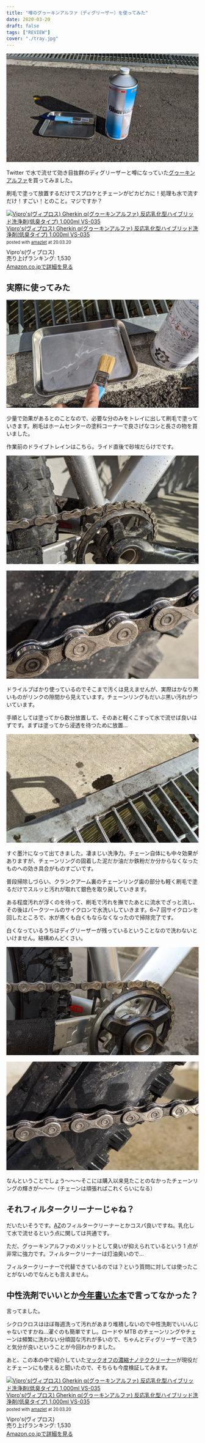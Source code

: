 ```yaml
---
title: "噂のグゥーキンアルファ（ディグリーザー）を使ってみた"
date: 2020-03-20
draft: false
tags: ["REVIEW"]
cover: "./tray.jpg"
---
```


![cover](./tray.jpg)

Twitter で水で流せて効き目抜群のディグリーザーと噂になっていた[グゥーキンアルファ](https://amzn.to/33vW7ZY)を買ってみました。

刷毛で塗って放置するだけでスプロケとチェーンがピカピカに！処理も水で流すだけ！すごい！とのこと。マジですか？

<div class="amazlet-box" style="margin-bottom:0px;"><div class="amazlet-image" style="float:left;margin:0px 12px 1px 0px;"><a href="http://www.amazon.co.jp/exec/obidos/ASIN/B01LN1TYKQ/gensobunya-22/ref=nosim/" name="amazletlink" target="_blank"><img src="https://images-fe.ssl-images-amazon.com/images/I/41Th9kToV6L._SL160_.jpg" alt="Vipro's(ヴィプロス) Gherkin α(グゥーキンアルファ) 反応乳化型ハイブリッド洗浄剤(低臭タイプ) 1,000ml VS-035" style="border: none;" /></a></div><div class="amazlet-info" style="line-height:120%; margin-bottom: 10px"><div class="amazlet-name" style="margin-bottom:10px;line-height:120%"><a href="http://www.amazon.co.jp/exec/obidos/ASIN/B01LN1TYKQ/gensobunya-22/ref=nosim/" name="amazletlink" target="_blank">Vipro's(ヴィプロス) Gherkin α(グゥーキンアルファ) 反応乳化型ハイブリッド洗浄剤(低臭タイプ) 1,000ml VS-035</a><div class="amazlet-powered-date" style="font-size:80%;margin-top:5px;line-height:120%">posted with <a href="http://www.amazlet.com/" title="amazlet" target="_blank">amazlet</a> at 20.03.20</div></div><div class="amazlet-detail">Vipro's(ヴィプロス) <br />売り上げランキング: 1,530<br /></div><div class="amazlet-sub-info" style="float: left;"><div class="amazlet-link" style="margin-top: 5px"><a href="http://www.amazon.co.jp/exec/obidos/ASIN/B01LN1TYKQ/gensobunya-22/ref=nosim/" name="amazletlink" target="_blank">Amazon.co.jpで詳細を見る</a></div></div></div><div class="amazlet-footer" style="clear: left"></div></div>

## 実際に使ってみた

![準備](./hake.jpg)

少量で効果があるとのことなので、必要な分のみをトレイに出して刷毛で塗っていきます。刷毛はホームセンターの塗料コーナーで良さげなコシと長さの物を買いました。

作業前のドライブトレインはこちら。ライド直後で砂埃だらけでです。

![施工前1](./before1.jpg)

![施工前2](./before2.jpg)

ドライルブばかり使っているのでそこまで汚くは見えませんが、実際はかなり黒いものがリンクの隙間から見えています。チェーンリングもだいぶ黒い汚れがついています。

手順としては塗ってから数分放置して、そのあと軽くこすって水で流せば良いはずです。まずは塗ってから浸透を待つために放置…

![墨汁がすぐ出てくる](./doro.jpg)

すぐ墨汁になって出てきました。凄まじい洗浄力。チェーン自体にも中々効果がありますが、チェーンリングの固着した泥だか油だか鉄粉だか分からなくなったものへの効き具合がものすごいです。

普段掃除しづらい、クランクアーム裏のチェーンリング歯の部分も軽く刷毛で塗るだけでスルッと汚れが取れて銀色を取り戻していきます。

ある程度汚れが浮くのを待って、刷毛で汚れを撫でたあとに流水でざっと流し、その後はパークツールのサイクロンで水洗いしていきます。6~7 回サイクロンを回したところで、水が黒くも白くもならなくなったので掃除完了です。

白くなっているうちはディグリーザーが残っているということなので洗わないといけません。結構めんどくさい。

![施工後1](./after1.jpg)

![施工後2](./after2.jpg)

なんということでしょう～～～そこには購入以来見たことのなかったチェーンリングの輝きが～～～（チェーンは頑張ればこれくらいになる）

## それフィルタークリーナーじゃね？

だいたいそうです。[AZ](https://amzn.to/2xeuAAs)のフィルタークリーナーとかコスパ良いですね。乳化して水で流せるという点に関しては共通です。

ただ、グゥーキンアルファのメリットとして臭いが抑えられているという 1 点が非常に強力です。フィルタークリーナーは灯油臭いので…

フィルタークリーナーで代替できているのでは？という質問に対しては使ったことがないのでなんとも言えません。

## 中性洗剤でいいとか[今年書いた本](https://amzn.to/3926JRv)で言ってなかった？

言ってました。

シクロクロスはほぼ毎週洗って汚れがあまり堆積しないので中性洗剤でいいんじゃないですかね…濯ぐのも簡単ですし。ロードや MTB のチェーンリングやチェーンは頻繁に洗わない分頑固な汚れが多いので、ちゃんとディグリーザーで洗うと気分が良いということが今回わかりました。

あと、この本の中で紹介していた[マックオフの濃縮ナノテククリーナー](https://amzn.to/3a7AVfx)が現役だとチェーンにも使えると聞いたので、そちらも今度検証してみます。

<div class="amazlet-box" style="margin-bottom:0px;"><div class="amazlet-image" style="float:left;margin:0px 12px 1px 0px;"><a href="http://www.amazon.co.jp/exec/obidos/ASIN/B01LN1TYKQ/gensobunya-22/ref=nosim/" name="amazletlink" target="_blank"><img src="https://images-fe.ssl-images-amazon.com/images/I/41Th9kToV6L._SL160_.jpg" alt="Vipro's(ヴィプロス) Gherkin α(グゥーキンアルファ) 反応乳化型ハイブリッド洗浄剤(低臭タイプ) 1,000ml VS-035" style="border: none;" /></a></div><div class="amazlet-info" style="line-height:120%; margin-bottom: 10px"><div class="amazlet-name" style="margin-bottom:10px;line-height:120%"><a href="http://www.amazon.co.jp/exec/obidos/ASIN/B01LN1TYKQ/gensobunya-22/ref=nosim/" name="amazletlink" target="_blank">Vipro's(ヴィプロス) Gherkin α(グゥーキンアルファ) 反応乳化型ハイブリッド洗浄剤(低臭タイプ) 1,000ml VS-035</a><div class="amazlet-powered-date" style="font-size:80%;margin-top:5px;line-height:120%">posted with <a href="http://www.amazlet.com/" title="amazlet" target="_blank">amazlet</a> at 20.03.20</div></div><div class="amazlet-detail">Vipro's(ヴィプロス) <br />売り上げランキング: 1,530<br /></div><div class="amazlet-sub-info" style="float: left;"><div class="amazlet-link" style="margin-top: 5px"><a href="http://www.amazon.co.jp/exec/obidos/ASIN/B01LN1TYKQ/gensobunya-22/ref=nosim/" name="amazletlink" target="_blank">Amazon.co.jpで詳細を見る</a></div></div></div><div class="amazlet-footer" style="clear: left"></div></div>
